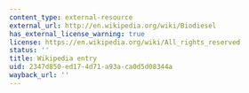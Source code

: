 ```yaml
---
content_type: external-resource
external_url: http://en.wikipedia.org/wiki/Biodiesel
has_external_license_warning: true
license: https://en.wikipedia.org/wiki/All_rights_reserved
status: ''
title: Wikipedia entry
uid: 2347d850-ed17-4d71-a93a-ca0d5d08344a
wayback_url: ''
---
```

